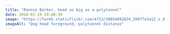 ```yaml
---
title: "Ronnie Barker, head as big as a polytunnel"
date: 2018-01-19 19:40:39
image: "https://farm5.staticflickr.com/4713/39054992824_20977e3a12_z_d.jpg"
imageAlt: "Dog head foreground, polytunnel distance"
---
```

